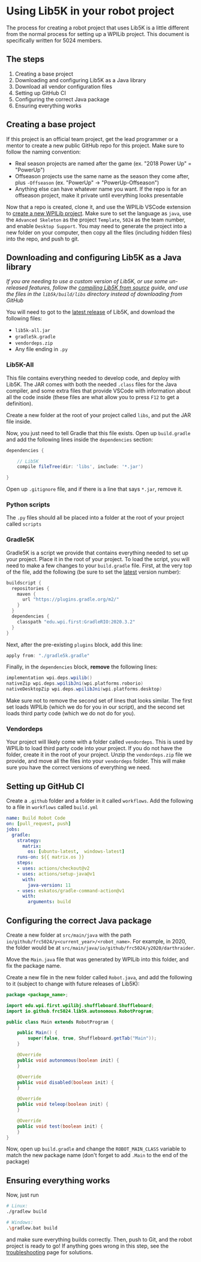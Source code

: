 # Using Lib5K in your robot project

The process for creating a robot project that uses Lib5K is a little different from the normal process for setting up a WPILib project. This document is specifically written for 5024 members.

## The steps

 1. Creating a base project
 2. Downloading and configuring Lib5K as a Java library
 3. Download all vendor configuration files
 4. Setting up GitHub CI
 5. Configuring the correct Java package
 6. Ensuring everything works

## Creating a base project

If this project is an official team project, get the lead programmer or a mentor to create a new public GitHub repo for this project. Make sure to follow the naming convention:

 - Real season projects are named after the game (ex. "2018 Power Up" = "PowerUp")
 - Offseason projects use the same name as the season they come after, plus `-Offseason` (ex. "PowerUp" -> "PowerUp-Offseason")
 - Anything else can have whatever name you want. If the repo is for an offseason project, make it private until everything looks presentable

Now that a repo is created, clone it, and use the WPILib VSCode extension to [create a new WPILib project](https://docs.wpilib.org/en/stable/docs/software/wpilib-overview/creating-robot-program.html#creating-a-new-wpilib-project). Make sure to set the language as `java`, use the `Advanced Skeleton` as the project `Template`, `5024` as the team number, and enable `Desktop Support`. You may need to generate the project into a new folder on your computer, then copy all the files (including hidden files) into the repo, and push to git.

## Downloading and configuring Lib5K as a Java library

*If you are needing to use a custom version of Lib5K, or use some un-released features, follow the [compiling Lib5K from source](/lib5k/installation/Compiling-Lib5K-From-Source) guide, and use the files in the `lib5k/build/libs` directory instead of downloading from GitHub*

You will need to got to the [latest release](https://github.com/frc5024/lib5k/releases/latest) of Lib5K, and download the following files:
 - `lib5k-all.jar`
 - `gradle5k.gradle`
 - `vendordeps.zip`
 - Any file ending in `.py`

### Lib5K-All

This file contains everything needed to develop code, and deploy with Lib5K. The JAR comes with both the needed `.class` files for the Java compiler, and some extra files that provide VSCode with information about all the code inside (these files are what allow you to press `F12` to get a definition).

Create a new folder at the root of your project called `libs`, and put the JAR file inside.

Now, you just need to tell Gradle that this file exists. Open up `build.gradle` and add the following lines inside the `dependencies` section:
```groovy
dependencies {

    // Lib5K
    compile fileTree(dir: 'libs', include: '*.jar')

}
```

Open up `.gitignore` file, and if there is a line that says `*.jar`, remove it.

### Python scripts

The `.py` files should all be placed into a folder at the root of your project called `scripts`

### Gradle5K

Gradle5K is a script we provide that contains everything needed to set up your project. Place it in the root of your project. To load the script, you will need to make a few changes to your `build.gradle` file. First, at the very top of the file, add the following (be sure to set the [latest](https://plugins.gradle.org/plugin/edu.wpi.first.GradleRIO) version number):

```groovy
buildscript {
  repositories {
    maven {
      url "https://plugins.gradle.org/m2/"
    }
  }
  dependencies {
    classpath "edu.wpi.first:GradleRIO:2020.3.2"
  }
}
```

Next, after the pre-existing `plugins` block, add this line:

```groovy
apply from: "./gradle5k.gradle"
```

Finally, in the `dependencies` block, **remove** the following lines:

```groovy
implementation wpi.deps.wpilib()
nativeZip wpi.deps.wpilibJni(wpi.platforms.roborio)
nativeDesktopZip wpi.deps.wpilibJni(wpi.platforms.desktop)
```

Make sure not to remove the second set of lines that looks similar. The first set loads WPILib (which we do for you in our script), and the second set loads third party code (which we do not do for you).

### Vendordeps

Your project will likely come with a folder called `vendordeps`. This is used by WPILib to load third party code into your project. If you do not have the folder, create it in the root of your project. Unzip the `vendordeps.zip` file we provide, and move all the files into your `vendordeps` folder. This will make sure you have the correct versions of everything we need.

## Setting up GitHub CI

Create a `.github` folder and a folder in it called `workflows`. Add the following to a file in `workflows` called `build.yml`

```yml
name: Build Robot Code
on: [pull_request, push]
jobs:
  gradle:
    strategy:
      matrix:
        os: [ubuntu-latest,  windows-latest]
    runs-on: ${{ matrix.os }}
    steps:
    - uses: actions/checkout@v2
    - uses: actions/setup-java@v1
      with:
        java-version: 11
    - uses: eskatos/gradle-command-action@v1
      with:
        arguments: build
```

## Configuring the correct Java package

Create a new folder at `src/main/java` with the path `io/github/frc5024/y<current_year>/<robot_name>`. For example, in 2020, the folder would be at `src/main/java/io/github/frc5024/y2020/darthraider`.

Move the `Main.java` file that was generated by WPILib into this folder, and fix the package name.

Create a new file in the new folder called `Robot.java`, and add the following to it (subject to change with future releases of Lib5K):

```java
package <package_name>;

import edu.wpi.first.wpilibj.shuffleboard.Shuffleboard;
import io.github.frc5024.lib5k.autonomous.RobotProgram;

public class Main extends RobotProgram {

    public Main() {
        super(false, true, Shuffleboard.getTab("Main"));
    }

    @Override
    public void autonomous(boolean init) {
    }

    @Override
    public void disabled(boolean init) {
    }

    @Override
    public void teleop(boolean init) {
    }

    @Override
    public void test(boolean init) {
    }
}
```

Now, open up `build.gradle` and change the `ROBOT_MAIN_CLASS` variable to match the new package name (don't forget to add `.Main` to the end of the package)

## Ensuring everything works

Now, just run
```sh
# Linux:
./gradlew build

# Windows:
.\gradlew.bat build
```

and make sure everything builds correctly. Then, push to Git, and the robot project is ready to go! If anything goes wrong in this step, see the [troubleshooting](/lib5k/technical/Troubleshooting) page for solutions.